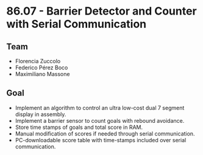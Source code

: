 # 86.07 - Barrier Detector and Counter with Serial Communication
## Team

* Florencia Zuccolo
* Federico Pérez Boco
* Maximiliano Massone

## Goal

* Implement an algorithm to control an ultra low-cost dual 7 segment display in assembly.
* Implement a barrier sensor to count goals with rebound avoidance. 
* Store time stamps of goals and total score in RAM.
* Manual modification of scores if needed through serial communication.
* PC-downloadable score table with time-stamps included over serial communication.
